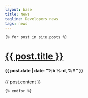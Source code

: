 ```yaml
---
layout: base
title: News
tagline: Developers news
tags: news
---
```


    {% for post in site.posts %}
<div class="padding">
  <div class="col-sm-12">
    <div class="panel panel-default">
        <span class="edit-link pull-right">
          <a href="{% edit_url %}{{ page.path }}" target="_blank">
            <i class="fa fa-edit"></i>
          </a>
        </span>
      <div class="panel-body">
        <a href="{{ post.url }}"><h1>{{ post.title }}</h1></a>
        <h4 class="post-date">{{ post.date | date: "%b %-d, %Y" }}</h4>
        <p>{{ post.content }}</p>
      </div>
    </div>
  </div>
</div>

    {% endfor %}
